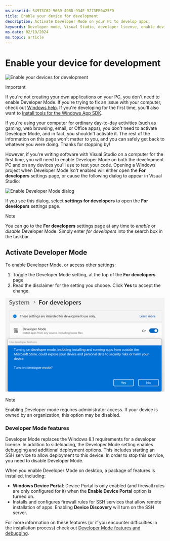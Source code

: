 ```yaml
---
ms.assetid: 54973C62-9669-4988-934E-9273FB0425FD
title: Enable your device for development
description: Activate Developer Mode on your PC to develop apps.
keywords: Developer mode, Visual Studio, developer license, enable device
ms.date: 02/19/2024
ms.topic: article
---
```


# Enable your device for development

![Enable your devices for development](./images/developer-poster.png)

> [!IMPORTANT]
> If you're not creating your own applications on your PC, you don't need to enable Developer Mode. If you're trying to fix an issue with your computer, check out [Windows help](/windows). If you're developing for the first time, you'll also want to [Install tools for the Windows App SDK](/windows/apps/windows-app-sdk/set-up-your-development-environment).

If you're using your computer for ordinary day-to-day activities (such as gaming, web browsing, email, or Office apps), you *don't* need to activate Developer Mode, and in fact, you shouldn't activate it. The rest of the information on this page won't matter to you, and you can safely get back to whatever you were doing. Thanks for stopping by!

However, if you're writing software with Visual Studio on a computer for the first time, you *will* need to enable Developer Mode on both the development PC and on any devices you'll use to test your code. Opening a Windows project when Developer Mode *isn't* enabled will either open the **For developers** settings page, or cause the following dialog to appear in Visual Studio:

![Enable Developer Mode dialog](./images/enable-developer-mode-dialog.jpg)

If you see this dialog, select **settings for developers** to open the **For developers** settings page.

> [!NOTE]
> You can go to the **For developers** settings page at any time to *enable* or *disable* Developer Mode. Simply enter *for developers* into the search box in the taskbar.

## Activate Developer Mode

To enable Developer Mode, or access other settings:

1. Toggle the Developer Mode setting, at the top of the **For developers** page
2. Read the disclaimer for the setting you choose. Click **Yes** to accept the change.

![Developer Mode settings entry](./images/developer-mode-dialog.png)

> [!NOTE]
> Enabling Developer mode requires administrator access. If your device is owned by an organization, this option may be disabled.

### Developer Mode features

Developer Mode replaces the Windows 8.1 requirements for a developer license. In addition to sideloading, the Developer Mode setting enables debugging and additional deployment options. This includes starting an SSH service to allow deployment to this device. In order to stop this service, you need to disable Developer Mode.

When you enable Developer Mode on desktop, a package of features is installed, including:

- **Windows Device Portal**: Device Portal is only enabled (and firewall rules are only configured for it) when the **Enable Device Portal** option is turned on.
- Installs and configures firewall rules for SSH services that allow remote installation of apps. Enabling **Device Discovery** will turn on the SSH server.

For more information on these features (or if you encounter difficulties in the installation process) check out [Developer Mode features and debugging](./developer-mode-features-and-debugging.md).

